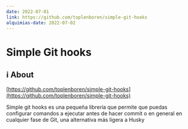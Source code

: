 ```yaml
---
date: 2022-07-01
link: https://github.com/toplenboren/simple-git-hooks
alquimias-date: 2022-07-02
---
```


# Simple Git hooks

## ℹ️ About

[https://github.com/toplenboren/simple-git-hooks](https://github.com/toplenboren/simple-git-hooks)

Simple git hooks es una pequeña librería que permite que puedas configurar comandos a ejecutar antes de hacer commit o en general en cualquier fase de Git, una alternativa más ligera a Husky


